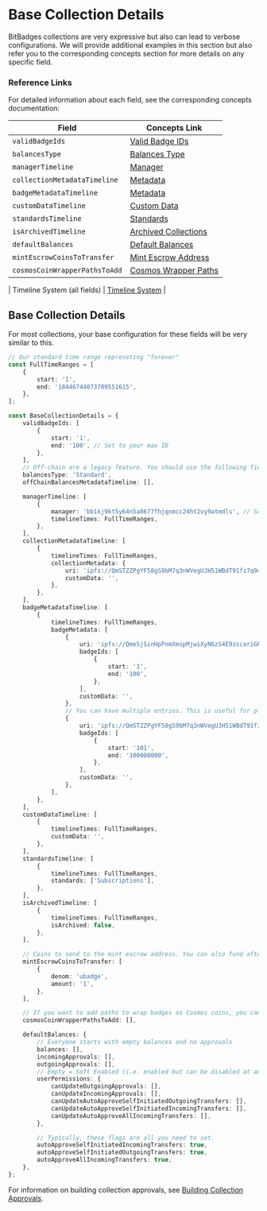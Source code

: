 # Base Collection Details

BitBadges collections are very expressive but also can lead to verbose configurations. We will provide additional examples in this section but also refer you to the corresponding concepts section for more details on any specific field.

### Reference Links

For detailed information about each field, see the corresponding concepts documentation:

| Field                         | Concepts Link                                               |
| ----------------------------- | ----------------------------------------------------------- |
| `validBadgeIds`               | [Valid Badge IDs](../concepts/valid-badge-ids.md)           |
| `balancesType`                | [Balances Type](../concepts/balances-type.md)               |
| `managerTimeline`             | [Manager](../concepts/manager.md)                           |
| `collectionMetadataTimeline`  | [Metadata](../concepts/metadata.md)                         |
| `badgeMetadataTimeline`       | [Metadata](../concepts/metadata.md)                         |
| `customDataTimeline`          | [Custom Data](../concepts/custom-data.md)                   |
| `standardsTimeline`           | [Standards](../concepts/standards.md)                       |
| `isArchivedTimeline`          | [Archived Collections](../concepts/archived-collections.md) |
| `defaultBalances`             | [Default Balances](../concepts/default-balances.md)         |
| `mintEscrowCoinsToTransfer`   | [Mint Escrow Address](../concepts/mint-escrow-address.md)   |
| `cosmosCoinWrapperPathsToAdd` | [Cosmos Wrapper Paths](../concepts/cosmos-wrapper-paths.md) |

| Timeline System (all fields) | [Timeline System](../concepts/timeline-system.md) |

## Base Collection Details

For most collections, your base configuration for these fields will be very similar to this.

```typescript
// Our standard time range represeting "forever"
const FullTimeRanges = [
    {
        start: '1',
        end: '18446744073709551615',
    },
];

const BaseCollectionDetails = {
    validBadgeIds: [
        {
            start: '1',
            end: '100', // Set to your max ID
        },
    ],
    // Off-chain are a legacy feature. You should use the following fields for standard on-chain collections.
    balancesType: 'Standard',
    offChainBalancesMetadataTimeline: [],

    managerTimeline: [
        {
            manager: 'bb1kj9kt5y64n5a8677fhjqnmcc24ht2vy9atmdls', // Set to your address
            timelineTimes: FullTimeRanges,
        },
    ],
    collectionMetadataTimeline: [
        {
            timelineTimes: FullTimeRanges,
            collectionMetadata: {
                uri: 'ipfs://QmSTZZPgYF58gS9bM7q3nWVegUJH51WBdT91fz7q94qDwS', // Points to a valid .json metadata file
                customData: '',
            },
        },
    ],
    badgeMetadataTimeline: [
        {
            timelineTimes: FullTimeRanges,
            badgeMetadata: [
                {
                    uri: 'ipfs://QmeSjSinHpPnmXmspMjwiXyN6zS4E9zccariGR3jxcaWtq/{id}', // Points to a valid .json metadata file (replacing {id} with the badge ID)
                    badgeIds: [
                        {
                            start: '1',
                            end: '100',
                        },
                    ],
                    customData: '',
                },
                // You can have multiple entries. This is useful for placeholder metadata.
                {
                    uri: 'ipfs://QmSTZZPgYF58gS9bM7q3nWVegUJH51WBdT91fz7q94qDwS', // Placeholder metadata
                    badgeIds: [
                        {
                            start: '101',
                            end: '100000000',
                        },
                    ],
                    customData: '',
                },
            ],
        },
    ],
    customDataTimeline: [
        {
            timelineTimes: FullTimeRanges,
            customData: '',
        },
    ],
    standardsTimeline: [
        {
            timelineTimes: FullTimeRanges,
            standards: ['Subscriptions'],
        },
    ],
    isArchivedTimeline: [
        {
            timelineTimes: FullTimeRanges,
            isArchived: false,
        },
    ],

    // Coins to send to the mint escrow address. You can also fund after the fact. This is just useful for genesis since the address is dependent on the collectionId which you don't know until after the collection is created.
    mintEscrowCoinsToTransfer: [
        {
            denom: 'ubadge',
            amount: '1',
        },
    ],

    // If you want to add paths to wrap badges as Cosmos coins, you can do so here.
    cosmosCoinWrapperPathsToAdd: [],

    defaultBalances: {
        // Everyone starts with empty balances and no approvals
        balances: [],
        incomingApprovals: [],
        outgoingApprovals: [],
        // Empty = Soft Enabled (i.e. enabled but can be disabled at any time by each user)
        userPermissions: {
            canUpdateOutgoingApprovals: [],
            canUpdateIncomingApprovals: [],
            canUpdateAutoApproveSelfInitiatedOutgoingTransfers: [],
            canUpdateAutoApproveSelfInitiatedIncomingTransfers: [],
            canUpdateAutoApproveAllIncomingTransfers: [],
        },

        // Typically, these flags are all you need to set.
        autoApproveSelfInitiatedIncomingTransfers: true,
        autoApproveSelfInitiatedOutgoingTransfers: true,
        autoApproveAllIncomingTransfers: true,
    },
};
```

For information on building collection approvals, see [Building Collection Approvals](./building-collection-approvals.md).

